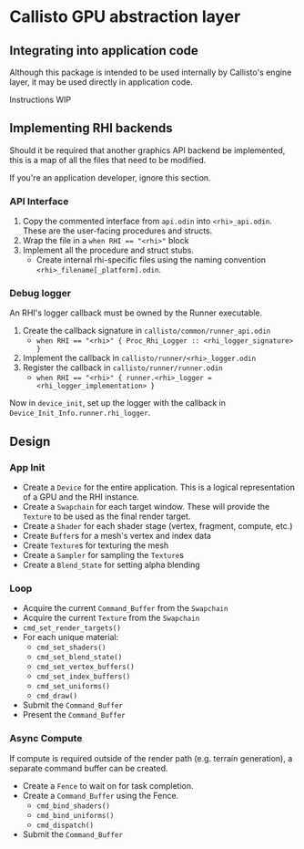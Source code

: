 # Callisto GPU abstraction layer

## Integrating into application code

Although this package is intended to be used internally by Callisto's engine layer, it may be used directly in
application code.


Instructions WIP

## Implementing RHI backends

Should it be required that another graphics API backend be implemented, 
this is a map of all the files that need to be modified.

If you're an application developer, ignore this section.

### API Interface

1. Copy the commented interface from `api.odin` into `<rhi>_api.odin`. These are the user-facing procedures and structs.
2. Wrap the file in a `when RHI == "<rhi>"` block
3. Implement all the procedure and struct stubs.
    - Create internal rhi-specific files using the naming convention `<rhi>_filename[_platform].odin`.

### Debug logger

An RHI's logger callback must be owned by the Runner executable.

1. Create the callback signature in `callisto/common/runner_api.odin`
    - `when RHI == "<rhi>" { Proc_Rhi_Logger :: <rhi_logger_signature> }`
2. Implement the callback in `callisto/runner/<rhi>_logger.odin`
3. Register the callback in `callisto/runner/runner.odin`
    - `when RHI == "<rhi>" { runner.<rhi>_logger = <rhi_logger_implementation> }` 

Now in `device_init`, set up the logger with the callback in `Device_Init_Info.runner.rhi_logger`.


## Design


### App Init

- Create a `Device` for the entire application. This is a logical representation of a GPU and the RHI instance.
- Create a `Swapchain` for each target window. These will provide the `Texture` to be used as the final render target.
- Create a `Shader` for each shader stage (vertex, fragment, compute, etc.)
- Create `Buffer`s for a mesh's vertex and index data
- Create `Texture`s for texturing the mesh
- Create a `Sampler` for sampling the `Texture`s
- Create a `Blend_State` for setting alpha blending


### Loop

- Acquire the current `Command_Buffer` from the `Swapchain`
- Acquire the current `Texture` from the `Swapchain`
- `cmd_set_render_targets()`
- For each unique material:
    - `cmd_set_shaders()`
    - `cmd_set_blend_state()`
    - `cmd_set_vertex_buffers()`
    - `cmd_set_index_buffers()`
    - `cmd_set_uniforms()`
    - `cmd_draw()`
- Submit the `Command_Buffer`
- Present the `Command_Buffer`


### Async Compute

If compute is required outside of the render path (e.g. terrain generation), a separate command buffer can be created.

- Create a `Fence` to wait on for task completion.
- Create a `Command_Buffer` using the Fence.
    - `cmd_bind_shaders()`
    - `cmd_bind_uniforms()`
    - `cmd_dispatch()`
- Submit the `Command_Buffer`
